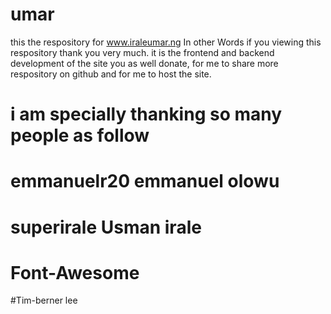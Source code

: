 # umar
this the respository for www.iraleumar.ng
In other Words if you viewing this respository thank you very much.
it is the frontend and backend development of the site you as well donate, for me to share more respository on github and for me to host the site. 

# i am specially thanking so many people as follow 
# emmanuelr20 emmanuel olowu
# superirale Usman irale
# Font-Awesome
#Tim-berner lee

